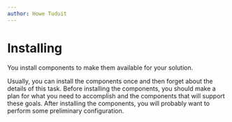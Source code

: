 ```yaml
---
author: Howe Tuduit
---
```


# Installing

You install components to make them available for your solution.

Usually, you can install the components once and then forget about the details of this task. Before installing the components, you should make a plan for what you need to accomplish and the components that will support these goals. After installing the components, you will probably want to perform some preliminary configuration.

